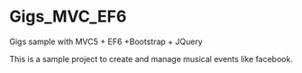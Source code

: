 # Gigs_MVC_EF6
Gigs sample with MVC5 + EF6 +Bootstrap + JQuery

This is a sample project to create and manage musical events like facebook.
